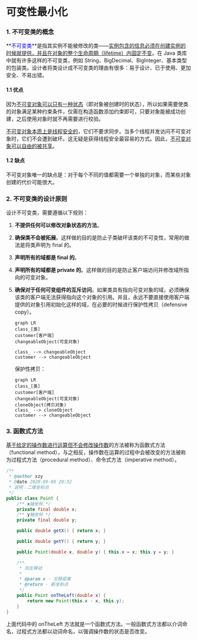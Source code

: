 # 可变性最小化

### 1. 不可变类的概念

**<font color =  blue>不可变类</font>**是指其实例不能被修改的类——<u>实例包含的信息必须在创建实例的时候就提供，并且在对象的整个生命周期（lifetime）内固定不变</u>。在 Java 类库中就有许多这样的不可变类，例如 String、BigDecimal、BigInteger、基本类型的包装类。设计者将类设计成不可变类的理由有很多：易于设计、已于使用、更加安全、不易出错。

#### 1.1 优点

因为<u>不可变对象可以只有一种状态</u>（即对象被创建时的状态），所以如果需要使类的对象满足某种约束条件，仅需在构造函数添加约束即可，只要对象能被成功创建，之后使用对象时就不再需要进行校验。

<u>不可变对象本质上是线程安全的</u>，它们不要求同步。当多个线程并发访问不可变对象时，它们不会遭到破坏。这无疑是获得线程安全最容易的方式。因此，<u>不可变对象可以自由的被共享</u>。

#### 1.2 缺点

不可变对象唯一的缺点是：对于每个不同的值都需要一个单独的对象，而某些对象创建的代价可能很大。

### 2. 不可变类的设计原则

设计不可变类，需要遵循以下规则：

1. **不提供任何可以修改对象状态的方法**。

2. **确保类不会被拓展**。这样做的目的是防止子类破坏该类的不可变性，常用的做法是将类声明为 final 的。

3. **声明所有的域都是 final 的**。

4. **声明所有的域都是 private 的**。这样做的目的是防止客户端访问并修改域所指向的可变对象。

5. **确保对于任何可变组件的互斥访问**。如果类具有指向可变对象的域，必须确保该类的客户端无法获得指向这个对象的引用。并且，永远不要直接使用客户端提供的对象引用初始化这样的域，在必要的时候进行保护性拷贝（defensive copy）。

    ```mermaid
    graph LR
    class_[类]
    customer[客户端]
    changeableObject(可变对象)
    
    class_ --> changeableObject
    customer --> changeableObject
    ```
    保护性拷贝：
    ```mermaid
    graph LR
    class_[类]
    customer[客户端]
    changeableObject(可变对象)
    cloneObject(拷贝对象)
    class_ --> cloneObject
    customer --> changeableObject
    ```

### 3. 函数式方法

<u>基于给定的操作数进行运算但不会修改操作数</u>的方法被称为函数式方法（functional method），与之相反，操作数在运算的过程中会被改变的方法被称为过程式方法（procedural method）、命令式方法（imperative method）。

```java
/**
 * @author xzy
 * @date 2020-09-08 20:32
 * 说明：二维坐标点
 */
public class Point {
    /** x轴坐标 */
    private final double x;
    /** y轴坐标 */
    private final double y;

    public double getX() { return x; }

    public double getY() { return y; }

    public Point(double x, double y) { this.x = x; this.y = y; }

    /**
     * 向左移动
     *
     * @param x - 左移距离
     * @return - 新坐标点
     */
    public Point onTheLeft(double x) {
        return new Point(this.x - x, this.y);
    }
}
```

上面代码中的 onTheLeft 方法就是一个函数式方法。一般函数式方法都以介词命名，过程式方法都以动词命名，以强调操作数的状态是否改变。
